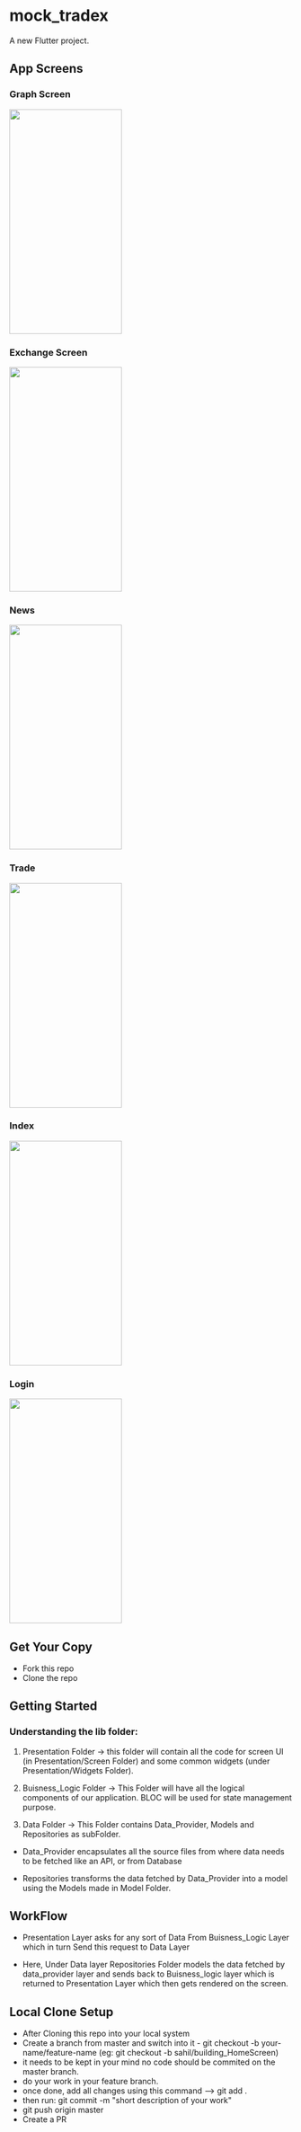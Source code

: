 # mock_tradex

A new Flutter project.

## App Screens

### Graph Screen
<img src="https://user-images.githubusercontent.com/54017876/220966746-329e1bd9-7087-4059-b653-164f600477c7.jpg" width="200" height="400" />

### Exchange Screen
<img src="https://user-images.githubusercontent.com/54017876/220969052-28ae4e29-7b48-4e86-926f-320f94f1ee03.jpg" width="200" height="400" />

### News
<img src="https://user-images.githubusercontent.com/54017876/220969994-2be2dcdb-bc3f-4467-9e4e-e60bc1ad86d8.jpg" width="200" height="400" />

### Trade
<img src="https://user-images.githubusercontent.com/54017876/220970522-f8024010-85a1-4d74-934f-948379847f16.jpg" width="200" height="400" />

### Index
<img src="https://user-images.githubusercontent.com/54017876/220971042-29998ac5-ebdb-4a0d-8c48-154164da3feb.jpg" width="200" height="400" />

### Login
<img src="https://user-images.githubusercontent.com/54017876/220971370-d0fe5020-08a7-4cbc-b2a2-814b860ff9e8.jpg" width="200" height="400" />

## Get Your Copy 

- Fork this repo
- Clone the repo

## Getting Started

### Understanding the lib folder:

1. Presentation Folder -> this folder will contain all the code for screen UI (in Presentation/Screen Folder) and some common widgets (under Presentation/Widgets Folder).

2. Buisness_Logic Folder -> This Folder will have all the logical components of our application. BLOC will be used for state management purpose.

3. Data Folder -> This Folder contains Data_Provider, Models and Repositories as subFolder.
  
  - Data_Provider encapsulates all the source files from where data needs to be fetched like an API, or from Database

  - Repositories transforms the data fetched by Data_Provider into a model using the Models made in Model Folder.

## WorkFlow

- Presentation Layer asks for any sort of Data From Buisness_Logic Layer which in turn Send this request to Data Layer

- Here, Under Data layer Repositories Folder models the data fetched by data_provider layer and sends back to Buisness_logic layer which is returned to Presentation Layer which then gets rendered on the screen.

## Local Clone Setup

- After Cloning this repo into your local system
- Create a branch from master and switch into it - git checkout -b your-name/feature-name (eg: git checkout -b sahil/building_HomeScreen)
- it needs to be kept in your mind no code should be commited on the master branch.
- do your work in your feature branch.
- once done, add all changes using this command --> git add .
- then run: git commit -m "short description of your work"
- git push origin master
- Create a PR


